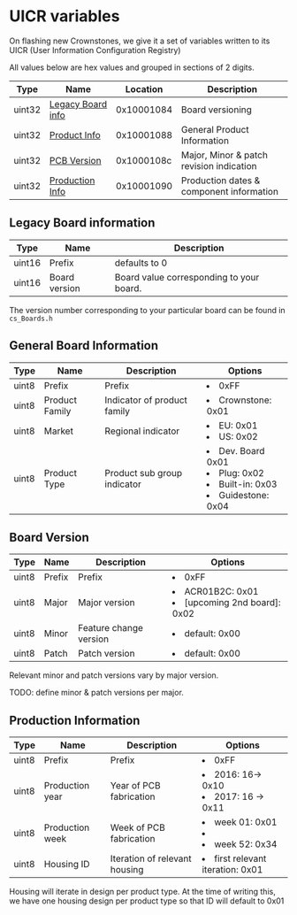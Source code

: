  
# <a name="uicr"></a> UICR variables
On flashing new Crownstones, we give it a set of variables written to its UICR (User Information Configuration Registry)

All values below are hex values and grouped in sections of 2 digits.

Type | Name | Location | Description
--- | --- | --- | ---
uint32 | [Legacy Board info](#legacy_board_info) | 0x10001084 | Board versioning
uint32 | [Product Info](#general_board_info) | 0x10001088 | General Product Information
uint32 | [PCB Version](#board_version) | 0x1000108c | Major, Minor & patch revision indication
uint32 | [Production Info](#production_info) | 0x10001090 | Production dates & component information

## <a name="legacy_board_info"></a> Legacy Board information
Type | Name | Description
--- | --- | ---
uint16 | Prefix | defaults to 0
uint16 | Board version | Board value corresponding to your board.
The version number corresponding to your particular board can be found in `cs_Boards.h`

## <a name="general_board_info"></a> General Board Information
Type | Name | Description | Options
--- | --- | --- | ---
uint8 | Prefix | Prefix | <li> 0xFF </li>
uint8 | Product Family | Indicator of product family | <li> Crownstone: 0x01 </li>
uint8 | Market | Regional indicator | <li> EU: 0x01 </li>  <li> US: 0x02 </li>
uint8 | Product Type | Product sub group indicator |  <li> Dev. Board 0x01</li> <li>Plug: 0x02</li> <li>Built-in: 0x03</li> <li>Guidestone: 0x04</li>


## <a name="board_version"></a> Board Version
Type | Name | Description | Options
--- | --- | --- | ---
uint8 | Prefix | Prefix | <li> 0xFF </li>
uint8 | Major | Major version | <li>ACR01B2C: 0x01</li>  <li>[upcoming 2nd board]: 0x02</li>
uint8 | Minor | Feature change version | <li>default: 0x00 </li>
uint8 | Patch | Patch version | <li> default: 0x00 </li>

Relevant minor and patch versions vary by major version.

TODO: define minor & patch versions per major.

## <a name="production_info"></a> Production Information
Type | Name | Description | Options
--- | --- | --- | ---
uint8 | Prefix | Prefix | <li> 0xFF </li>
uint8 | Production year | Year of PCB fabrication | <li> 2016: 16-> 0x10 </li> <li>2017: 16 -> 0x11</li>
uint8 | Production week | Week of PCB fabrication | <li> week 01: 0x01</li> <li> </li> <li>week 52: 0x34</li>
uint8 | Housing ID | Iteration of relevant housing | <li> first relevant iteration: 0x01 </li>
Housing will iterate in design per product type. At the time of writing this, we have one housing design per product type so that ID will default to 0x01
